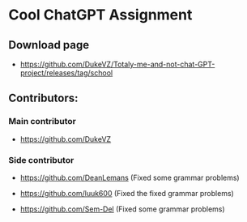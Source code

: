 
# Cool ChatGPT Assignment
## Download page
- https://github.com/DukeVZ/Totaly-me-and-not-chat-GPT-project/releases/tag/school 

## Contributors:
### Main contributor
- https://github.com/DukeVZ

### Side contributor
- https://github.com/DeanLemans (Fixed some grammar problems)

- https://github.com/luuk600 (Fixed the fixed grammar problems)

- https://github.com/Sem-Del (Fixed some grammar problems)
